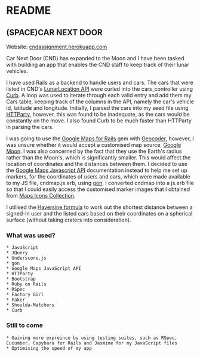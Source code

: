 # README

## (SPACE)CAR NEXT DOOR

Website: [cndassignment.herokuapp.com](https://cndassignment.herokuapp.com/)

Car Next Door (CND) has expanded to the Moon and I have been tasked with building an app that enables the CND staff to keep track of their lunar vehicles. 

I have used Rails as a backend to handle users and cars. The cars that were listed in CND's [LunarLocation API](cndlunarlocator.herokuapp.com/vehicles/1/locate.json) were curled into the cars_controller using [Curb](https://github.com/taf2/curb). A loop was used to iterate through each valid entry and add them my Cars table, keeping track of the columns in the API, namely the car's vehicle id, latitude and longitude. Initially, I parsed the cars into my seed file using [HTTParty](https://github.com/jnunemaker/httparty), however, this was found to be inadequate, as the cars would be constantly on the move. I also found Curb to be much faster than HTTParty in parsing the cars.

I was going to use the [Google Maps for Rails](https://github.com/apneadiving/Google-Maps-for-Rails) gem with [Geocoder](https://github.com/alexreisner/geocoder), however, I was unsure whether it would accept a customised map source, [Google Moon](https://developers.google.com/maps/documentation/javascript/examples/maptype-image). I was also concerned by the fact that they use the Earth's radius rather than the Moon's, which is significantly smaller. This would affect the location of coordinates and the distances between them. I decided to use the [Google Maps Javascript API](https://developers.google.com/maps/documentation/javascript/tutorial) documentation instead to help me set up markers, for the coordinates of users and cars, which were made available to my JS file, cndmap.js.erb, using [gon](https://github.com/gazay/gon). I converted cndmap into a js.erb file so that I could easily access the customised marker images that I obtained from [Maps Icons Collection](https://mapicons.mapsmarker.com).

I utilised the [Haversine formula](https://en.wikipedia.org/wiki/Haversine_formula) to work out the shortest distance between a signed-in user and the listed cars based on their coordinates on a spherical surface (without taking craters into consideration).

### What was used?
	* JavaScript
	* JQuery
	* Underscore.js
	* gon
	* Google Maps JavaScript API
	* HTTParty
	* Bootstrap
	* Ruby on Rails
	* RSpec
	* Factory Girl
	* Faker
	* Shoulda-Matchers
	* Curb


### Still to come

	* Gaining more expreince by using testing suites, such as RSpec, Cucumber, Capybara for Rails and Jasmine for my JavaScript files
	* Optimising the speed of my app







